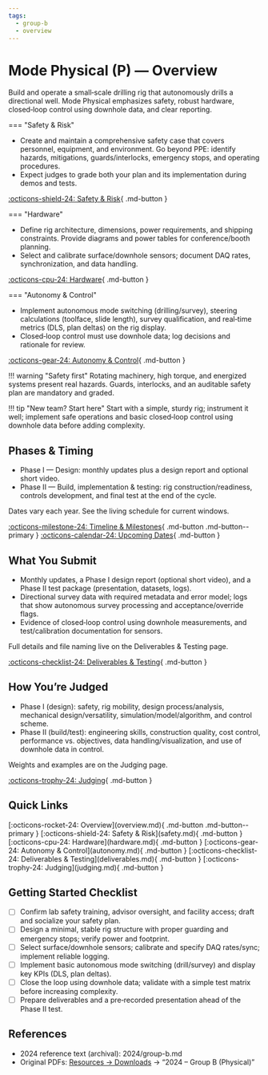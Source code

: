 ```yaml
---
tags:
  - group-b
  - overview
---
```


# Mode Physical (P) — Overview

Build and operate a small‑scale drilling rig that autonomously drills a directional well. Mode Physical emphasizes safety, robust hardware, closed‑loop control using downhole data, and clear reporting.

=== "Safety & Risk"

- Create and maintain a comprehensive safety case that covers personnel, equipment, and environment. Go beyond PPE: identify hazards, mitigations, guards/interlocks, emergency stops, and operating procedures.
- Expect judges to grade both your plan and its implementation during demos and tests.

[:octicons-shield-24: Safety & Risk](safety.md){ .md-button }

=== "Hardware"

- Define rig architecture, dimensions, power requirements, and shipping constraints. Provide diagrams and power tables for conference/booth planning.
- Select and calibrate surface/downhole sensors; document DAQ rates, synchronization, and data handling.

[:octicons-cpu-24: Hardware](hardware.md){ .md-button }

=== "Autonomy & Control"

- Implement autonomous mode switching (drilling/survey), steering calculations (toolface, slide length), survey qualification, and real‑time metrics (DLS, plan deltas) on the rig display.
- Closed‑loop control must use downhole data; log decisions and rationale for review.

[:octicons-gear-24: Autonomy & Control](autonomy.md){ .md-button }

!!! warning "Safety first"
    Rotating machinery, high torque, and energized systems present real hazards. Guards, interlocks, and an auditable safety plan are mandatory and graded.

!!! tip "New team? Start here"
    Start with a simple, sturdy rig; instrument it well; implement safe operations and basic closed‑loop control using downhole data before adding complexity.

## Phases & Timing

- Phase I — Design: monthly updates plus a design report and optional short video.
- Phase II — Build, implementation & testing: rig construction/readiness, controls development, and final test at the end of the cycle.

Dates vary each year. See the living schedule for current windows.

[:octicons-milestone-24: Timeline & Milestones](../../competition/timeline.md){ .md-button .md-button--primary }
[:octicons-calendar-24: Upcoming Dates](../../competition/upcoming.md){ .md-button }

## What You Submit

- Monthly updates, a Phase I design report (optional short video), and a Phase II test package (presentation, datasets, logs).
- Directional survey data with required metadata and error model; logs that show autonomous survey processing and acceptance/override flags.
- Evidence of closed‑loop control using downhole measurements, and test/calibration documentation for sensors.

Full details and file naming live on the Deliverables & Testing page.

[:octicons-checklist-24: Deliverables & Testing](deliverables.md){ .md-button }

## How You’re Judged

- Phase I (design): safety, rig mobility, design process/analysis, mechanical design/versatility, simulation/model/algorithm, and control scheme.
- Phase II (build/test): engineering skills, construction quality, cost control, performance vs. objectives, data handling/visualization, and use of downhole data in control.

Weights and examples are on the Judging page.

[:octicons-trophy-24: Judging](judging.md){ .md-button }

## Quick Links

<div class="btn-row" markdown>
[:octicons-rocket-24: Overview](overview.md){ .md-button .md-button--primary }
[:octicons-shield-24: Safety & Risk](safety.md){ .md-button }
[:octicons-cpu-24: Hardware](hardware.md){ .md-button }
[:octicons-gear-24: Autonomy & Control](autonomy.md){ .md-button }
[:octicons-checklist-24: Deliverables & Testing](deliverables.md){ .md-button }
[:octicons-trophy-24: Judging](judging.md){ .md-button }
</div>

## Getting Started Checklist

- [ ] Confirm lab safety training, advisor oversight, and facility access; draft and socialize your safety plan.
- [ ] Design a minimal, stable rig structure with proper guarding and emergency stops; verify power and footprint.
- [ ] Select surface/downhole sensors; calibrate and specify DAQ rates/sync; implement reliable logging.
- [ ] Implement basic autonomous mode switching (drill/survey) and display key KPIs (DLS, plan deltas).
- [ ] Close the loop using downhole data; validate with a simple test matrix before increasing complexity.
- [ ] Prepare deliverables and a pre‑recorded presentation ahead of the Phase II test.

## References

- 2024 reference text (archival): 2024/group-b.md
- Original PDFs: [Resources → Downloads](../../resources/downloads.md) → “2024 – Group B (Physical)”
